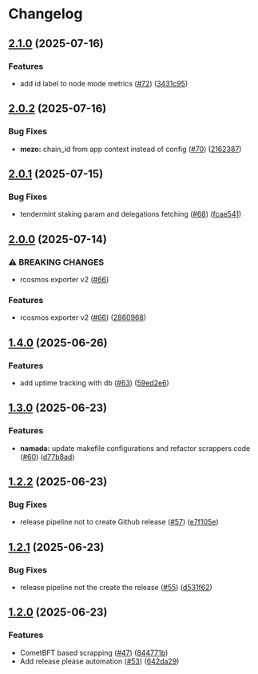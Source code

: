 # Changelog

## [2.1.0](https://github.com/p2p-org/rcosmos-exporter/compare/v2.0.2...v2.1.0) (2025-07-16)


### Features

* add id label to node mode metrics ([#72](https://github.com/p2p-org/rcosmos-exporter/issues/72)) ([3431c95](https://github.com/p2p-org/rcosmos-exporter/commit/3431c9563d12b09edcca794b480e7e721c3a80d4))

## [2.0.2](https://github.com/p2p-org/rcosmos-exporter/compare/v2.0.1...v2.0.2) (2025-07-16)


### Bug Fixes

* **mezo:** chain_id from app context instead of config ([#70](https://github.com/p2p-org/rcosmos-exporter/issues/70)) ([2162387](https://github.com/p2p-org/rcosmos-exporter/commit/2162387822d2647589dfb0024579ba212e69b629))

## [2.0.1](https://github.com/p2p-org/rcosmos-exporter/compare/v2.0.0...v2.0.1) (2025-07-15)


### Bug Fixes

* tendermint staking param and delegations fetching ([#68](https://github.com/p2p-org/rcosmos-exporter/issues/68)) ([fcae541](https://github.com/p2p-org/rcosmos-exporter/commit/fcae54193e2f6b3fa6dba3ed1ee496ff778c1be2))

## [2.0.0](https://github.com/p2p-org/rcosmos-exporter/compare/v1.4.0...v2.0.0) (2025-07-14)


### ⚠ BREAKING CHANGES

* rcosmos exporter v2 ([#66](https://github.com/p2p-org/rcosmos-exporter/issues/66))

### Features

* rcosmos exporter v2 ([#66](https://github.com/p2p-org/rcosmos-exporter/issues/66)) ([2860968](https://github.com/p2p-org/rcosmos-exporter/commit/2860968b23445bb5ab559b684a70e1d213392f93))

## [1.4.0](https://github.com/p2p-org/rcosmos-exporter/compare/v1.3.0...v1.4.0) (2025-06-26)


### Features

* add uptime tracking with db ([#63](https://github.com/p2p-org/rcosmos-exporter/issues/63)) ([59ed2e6](https://github.com/p2p-org/rcosmos-exporter/commit/59ed2e6b97bca419c7d1e4dd2e6187d2fb14c4b8))

## [1.3.0](https://github.com/p2p-org/rcosmos-exporter/compare/v1.2.2...v1.3.0) (2025-06-23)


### Features

* **namada:** update makefile configurations and refactor scrappers code ([#60](https://github.com/p2p-org/rcosmos-exporter/issues/60)) ([d77b8ad](https://github.com/p2p-org/rcosmos-exporter/commit/d77b8add14fb938ef8e37addf6f1dc3a0717aaaa))

## [1.2.2](https://github.com/p2p-org/rcosmos-exporter/compare/v1.2.1...v1.2.2) (2025-06-23)


### Bug Fixes

* release pipeline not to create Github release ([#57](https://github.com/p2p-org/rcosmos-exporter/issues/57)) ([e7f105e](https://github.com/p2p-org/rcosmos-exporter/commit/e7f105e6d3402f2f1a193aefe04aef07ecede9a0))

## [1.2.1](https://github.com/p2p-org/rcosmos-exporter/compare/v1.2.0...v1.2.1) (2025-06-23)


### Bug Fixes

* release pipeline not the create the release ([#55](https://github.com/p2p-org/rcosmos-exporter/issues/55)) ([d531f62](https://github.com/p2p-org/rcosmos-exporter/commit/d531f6238d40bbc30b919956460973886c37cadb))

## [1.2.0](https://github.com/p2p-org/rcosmos-exporter/compare/v1.1.9...v1.2.0) (2025-06-23)


### Features

* CometBFT based scrapping ([#47](https://github.com/p2p-org/rcosmos-exporter/issues/47)) ([844771b](https://github.com/p2p-org/rcosmos-exporter/commit/844771bea07baee1f4b290ea1871bfc121e94549))
* Add release please automation ([#53](https://github.com/p2p-org/rcosmos-exporter/issues/53)) ([642da29](https://github.com/p2p-org/rcosmos-exporter/commit/642da29cd2096c9dc952712b0ad742fe9089e440))
